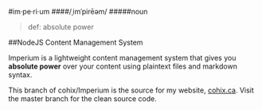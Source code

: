 
#im·pe·ri·um
####/ˌimˈpirēəm/
#####noun
>def: absolute power

##NodeJS Content Management System

Imperium is a lightweight content management system that gives you **absolute power** over your content using plaintext files and markdown syntax. 

This branch of cohix/Imperium is the source for my website, [cohix.ca](http://cohix.ca). Visit the master branch for the clean source code.